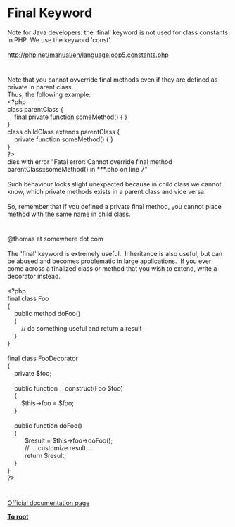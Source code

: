 # Final Keyword




<div class="phpcode"><span class="html">
Note for Java developers: the &apos;final&apos; keyword is not used for class constants in PHP. We use the keyword &apos;const&apos;.<br><br><a href="http://php.net/manual/en/language.oop5.constants.php" rel="nofollow" target="_blank">http://php.net/manual/en/language.oop5.constants.php</a></span>
</div>
  

#


<div class="phpcode"><span class="html">
Note that you cannot ovverride final methods even if they are defined as private in parent class.
<br>Thus, the following example:
<br><span class="default">&lt;?php
<br></span><span class="keyword">class </span><span class="default">parentClass </span><span class="keyword">{
<br>&#xA0; &#xA0; final private function </span><span class="default">someMethod</span><span class="keyword">() { }
<br>}
<br>class </span><span class="default">childClass </span><span class="keyword">extends </span><span class="default">parentClass </span><span class="keyword">{
<br>&#xA0; &#xA0; private function </span><span class="default">someMethod</span><span class="keyword">() { }
<br>}
<br></span><span class="default">?&gt;
<br></span>dies with error &quot;Fatal error: Cannot override final method parentClass::someMethod() in ***.php on line 7&quot;
<br>
<br>Such behaviour looks slight unexpected because in child class we cannot know, which private methods exists in a parent class and vice versa.
<br>
<br>So, remember that if you defined a private final method, you cannot place method with the same name in child class.</span>
</div>
  

#


<div class="phpcode"><span class="html">
@thomas at somewhere dot com<br><br>The &apos;final&apos; keyword is extremely useful.&#xA0; Inheritance is also useful, but can be abused and becomes problematic in large applications.&#xA0; If you ever come across a finalized class or method that you wish to extend, write a decorator instead.<br><br><span class="default">&lt;?php<br></span><span class="keyword">final class </span><span class="default">Foo<br></span><span class="keyword">{<br>&#xA0; &#xA0; public </span><span class="default">method doFoo</span><span class="keyword">()<br>&#xA0; &#xA0; {<br>&#xA0; &#xA0; &#xA0; &#xA0; </span><span class="comment">// do something useful and return a result<br>&#xA0; &#xA0; </span><span class="keyword">}<br>}<br><br>final class </span><span class="default">FooDecorator<br></span><span class="keyword">{<br>&#xA0; &#xA0; private </span><span class="default">$foo</span><span class="keyword">;<br>&#xA0; &#xA0; <br>&#xA0; &#xA0; public function </span><span class="default">__construct</span><span class="keyword">(</span><span class="default">Foo $foo</span><span class="keyword">)<br>&#xA0; &#xA0; {<br>&#xA0; &#xA0; &#xA0; &#xA0; </span><span class="default">$this</span><span class="keyword">-&gt;</span><span class="default">foo </span><span class="keyword">= </span><span class="default">$foo</span><span class="keyword">;<br>&#xA0; &#xA0; }<br>&#xA0; &#xA0; <br>&#xA0; &#xA0; public function </span><span class="default">doFoo</span><span class="keyword">()<br>&#xA0; &#xA0; {<br>&#xA0; &#xA0; &#xA0; &#xA0; &#xA0; </span><span class="default">$result </span><span class="keyword">= </span><span class="default">$this</span><span class="keyword">-&gt;</span><span class="default">foo</span><span class="keyword">-&gt;</span><span class="default">doFoo</span><span class="keyword">();<br>&#xA0; &#xA0; &#xA0; &#xA0; &#xA0; </span><span class="comment">// ... customize result ...<br>&#xA0; &#xA0; &#xA0; &#xA0; &#xA0; </span><span class="keyword">return </span><span class="default">$result</span><span class="keyword">;<br>&#xA0; &#xA0; }<br>}<br></span><span class="default">?&gt;</span>
</span>
</div>
  

#

[Official documentation page](https://www.php.net/manual/en/language.oop5.final.php)

**[To root](/README.md)**